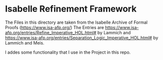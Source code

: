 # Isabelle Refinement Framework

The Files in this directory are taken from the Isabelle Archive of Formal Proofs (https://www.isa-afp.org/) The Entries are 
https://www.isa-afp.org/entries/Refine_Imperative_HOL.html# by Lammich and https://www.isa-afp.org/entries/Separation_Logic_Imperative_HOL.html# by Lammich and Meis.

I addes some functionality that I use in the Project in this repo.